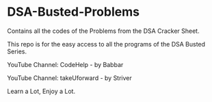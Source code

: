 # DSA-Busted-Problems
Contains all the codes of the Problems from the DSA Cracker Sheet.

This repo is for the easy access to all the programs of the DSA Busted Series.

YouTube Channel: CodeHelp - by Babbar

YouTube Channel: takeUforward - by Striver

Learn a Lot, Enjoy a Lot.
